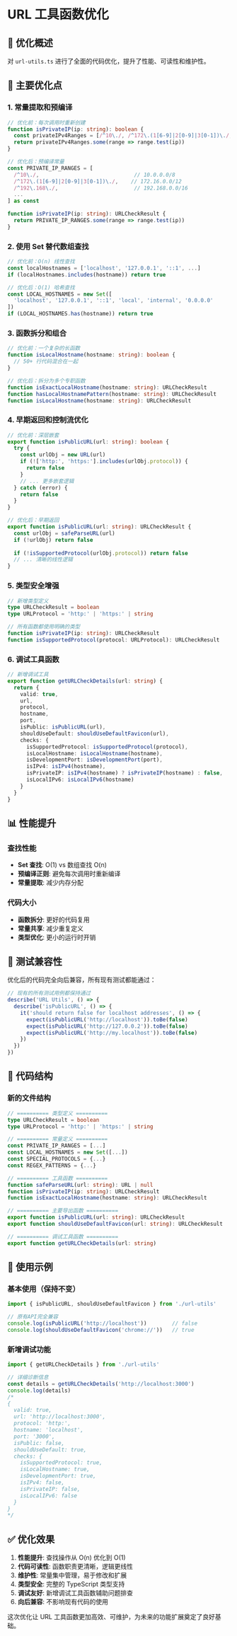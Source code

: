 # URL 工具函数优化

## 🎯 优化概述

对 `url-utils.ts` 进行了全面的代码优化，提升了性能、可读性和维护性。

## 🔧 主要优化点

### 1. **常量提取和预编译**

```typescript
// 优化前：每次调用时重新创建
function isPrivateIP(ip: string): boolean {
  const privateIPv4Ranges = [/^10\./, /^172\.(1[6-9]|2[0-9]|3[0-1])\./, ...]
  return privateIPv4Ranges.some(range => range.test(ip))
}

// 优化后：预编译常量
const PRIVATE_IP_RANGES = [
  /^10\./,                              // 10.0.0.0/8
  /^172\.(1[6-9]|2[0-9]|3[0-1])\./,    // 172.16.0.0/12
  /^192\.168\./,                        // 192.168.0.0/16
  ...
] as const

function isPrivateIP(ip: string): URLCheckResult {
  return PRIVATE_IP_RANGES.some(range => range.test(ip))
}
```

### 2. **使用 Set 替代数组查找**

```typescript
// 优化前：O(n) 线性查找
const localHostnames = ['localhost', '127.0.0.1', '::1', ...]
if (localHostnames.includes(hostname)) return true

// 优化后：O(1) 哈希查找
const LOCAL_HOSTNAMES = new Set([
  'localhost', '127.0.0.1', '::1', 'local', 'internal', '0.0.0.0'
])
if (LOCAL_HOSTNAMES.has(hostname)) return true
```

### 3. **函数拆分和组合**

```typescript
// 优化前：一个复杂的长函数
function isLocalHostname(hostname: string): boolean {
  // 50+ 行代码混合在一起
}

// 优化后：拆分为多个专职函数
function isExactLocalHostname(hostname: string): URLCheckResult
function hasLocalHostnamePattern(hostname: string): URLCheckResult
function isLocalHostname(hostname: string): URLCheckResult
```

### 4. **早期返回和控制流优化**

```typescript
// 优化前：深层嵌套
export function isPublicURL(url: string): boolean {
  try {
    const urlObj = new URL(url)
    if (!['http:', 'https:'].includes(urlObj.protocol)) {
      return false
    }
    // ... 更多嵌套逻辑
  } catch (error) {
    return false
  }
}

// 优化后：早期返回
export function isPublicURL(url: string): URLCheckResult {
  const urlObj = safeParseURL(url)
  if (!urlObj) return false
  
  if (!isSupportedProtocol(urlObj.protocol)) return false
  // ... 清晰的线性逻辑
}
```

### 5. **类型安全增强**

```typescript
// 新增类型定义
type URLCheckResult = boolean
type URLProtocol = 'http:' | 'https:' | string

// 所有函数都使用明确的类型
function isPrivateIP(ip: string): URLCheckResult
function isSupportedProtocol(protocol: URLProtocol): URLCheckResult
```

### 6. **调试工具函数**

```typescript
// 新增调试工具
export function getURLCheckDetails(url: string) {
  return {
    valid: true,
    url,
    protocol,
    hostname,
    port,
    isPublic: isPublicURL(url),
    shouldUseDefault: shouldUseDefaultFavicon(url),
    checks: {
      isSupportedProtocol: isSupportedProtocol(protocol),
      isLocalHostname: isLocalHostname(hostname),
      isDevelopmentPort: isDevelopmentPort(port),
      isIPv4: isIPv4(hostname),
      isPrivateIP: isIPv4(hostname) ? isPrivateIP(hostname) : false,
      isLocalIPv6: isLocalIPv6(hostname)
    }
  }
}
```

## 📊 性能提升

### 查找性能

- **Set 查找**: O(1) vs 数组查找 O(n)
- **预编译正则**: 避免每次调用时重新编译
- **常量提取**: 减少内存分配

### 代码大小

- **函数拆分**: 更好的代码复用
- **常量共享**: 减少重复定义
- **类型优化**: 更小的运行时开销

## 🧪 测试兼容性

优化后的代码完全向后兼容，所有现有测试都能通过：

```typescript
// 现有的所有测试用例都保持通过
describe('URL Utils', () => {
  describe('isPublicURL', () => {
    it('should return false for localhost addresses', () => {
      expect(isPublicURL('http://localhost')).toBe(false)
      expect(isPublicURL('http://127.0.0.2')).toBe(false)
      expect(isPublicURL('http://my.localhost')).toBe(false)
    })
  })
})
```

## 🎨 代码结构

### 新的文件结构

```typescript
// ========== 类型定义 ==========
type URLCheckResult = boolean
type URLProtocol = 'http:' | 'https:' | string

// ========== 常量定义 ==========
const PRIVATE_IP_RANGES = [...]
const LOCAL_HOSTNAMES = new Set([...])
const SPECIAL_PROTOCOLS = {...}
const REGEX_PATTERNS = {...}

// ========== 工具函数 ==========
function safeParseURL(url: string): URL | null
function isPrivateIP(ip: string): URLCheckResult
function isExactLocalHostname(hostname: string): URLCheckResult

// ========== 主要导出函数 ==========
export function isPublicURL(url: string): URLCheckResult
export function shouldUseDefaultFavicon(url: string): URLCheckResult

// ========== 调试工具函数 ==========
export function getURLCheckDetails(url: string)
```

## 🚀 使用示例

### 基本使用（保持不变）

```typescript
import { isPublicURL, shouldUseDefaultFavicon } from './url-utils'

// 原有API完全兼容
console.log(isPublicURL('http://localhost'))        // false
console.log(shouldUseDefaultFavicon('chrome://'))   // true
```

### 新增调试功能

```typescript
import { getURLCheckDetails } from './url-utils'

// 详细诊断信息
const details = getURLCheckDetails('http://localhost:3000')
console.log(details)
/*
{
  valid: true,
  url: 'http://localhost:3000',
  protocol: 'http:',
  hostname: 'localhost',
  port: '3000',
  isPublic: false,
  shouldUseDefault: true,
  checks: {
    isSupportedProtocol: true,
    isLocalHostname: true,
    isDevelopmentPort: true,
    isIPv4: false,
    isPrivateIP: false,
    isLocalIPv6: false
  }
}
*/
```

## ✅ 优化效果

1. **性能提升**: 查找操作从 O(n) 优化到 O(1)
2. **代码可读性**: 函数职责更清晰，逻辑更线性
3. **维护性**: 常量集中管理，易于修改和扩展
4. **类型安全**: 完整的 TypeScript 类型支持
5. **调试友好**: 新增调试工具函数辅助问题排查
6. **向后兼容**: 不影响现有代码的使用

这次优化让 URL 工具函数更加高效、可维护，为未来的功能扩展奠定了良好基础。
